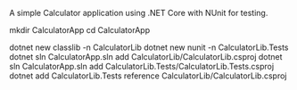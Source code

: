 A simple Calculator application using .NET Core with NUnit for testing.


mkdir CalculatorApp
cd CalculatorApp


dotnet new classlib -n CalculatorLib
dotnet new nunit -n CalculatorLib.Tests
dotnet sln CalculatorApp.sln add CalculatorLib/CalculatorLib.csproj
dotnet sln CalculatorApp.sln add CalculatorLib.Tests/CalculatorLib.Tests.csproj
dotnet add CalculatorLib.Tests reference CalculatorLib/CalculatorLib.csproj
